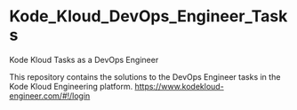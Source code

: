 # Kode_Kloud_DevOps_Engineer_Tasks
Kode Kloud Tasks as a DevOps Engineer

This repository contains the solutions to the DevOps Engineer tasks in the Kode Kloud Engineering platform.
https://www.kodekloud-engineer.com/#!/login


